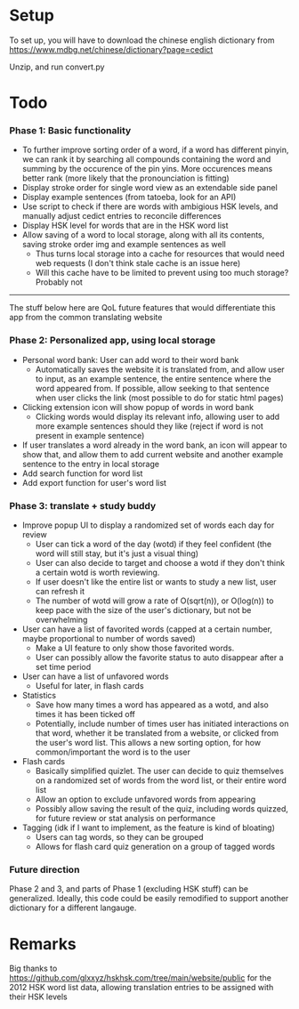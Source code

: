 # Setup
To set up, you will have to download the chinese english dictionary from https://www.mdbg.net/chinese/dictionary?page=cedict

Unzip, and run convert.py

# Todo
### Phase 1: Basic functionality
- To further improve sorting order of a word, if a word has different pinyin, we can rank it by searching all compounds containing the word and summing by the occurence of the pin yins. More occurences means better rank (more likely that the pronounciation is fitting)
- Display stroke order for single word view as an extendable side panel
- Display example sentences (from tatoeba, look for an API)
- Use script to check if there are words with ambigious HSK levels, and manually adjust cedict entries to reconcile differences
- Display HSK level for words that are in the HSK word list
- Allow saving of a word to local storage, along with all its contents, saving stroke order img and example sentences as well
    - Thus turns local storage into a cache for resources that would need web requests (I don't think stale cache is an issue here)
    - Will this cache have to be limited to prevent using too much storage? Probably not
___
The stuff below here are QoL future features that would differentiate this app from the common translating website
### Phase 2: Personalized app, using local storage
- Personal word bank: User can add word to their word bank
    - Automatically saves the website it is translated from, and allow user to input, as an example sentence, the entire sentence where the word appeared from. If possible, allow seeking to that sentence when user clicks the link (most possible to do for static html pages)
- Clicking extension icon will show popup of words in word bank
    - Clicking words would display its relevant info, allowing user to add more example sentences should they like (reject if word is not present in example sentence)
- If user translates a word already in the word bank, an icon will appear to show that, and allow them to add current website and another example sentence to the entry in local storage
- Add search function for word list
- Add export function for user's word list

### Phase 3: translate + study buddy
- Improve popup UI to display a randomized set of words each day for review
    - User can tick a word of the day (wotd) if they feel confident (the word will still stay, but it's just a visual thing)
    - User can also decide to target and choose a wotd if they don't think a certain wotd is worth reviewing. 
    -  If user doesn't like the entire list or wants to study a new list, user can refresh it
    - The number of wotd will grow a rate of O(sqrt(n)), or O(log(n)) to keep pace with the size of the user's dictionary, but not be overwhelming
- User can have a list of favorited words (capped at a certain number, maybe proportional to number of words saved)
    - Make a UI feature to only show those favorited words.
    - User can possibly allow the favorite status to auto disappear after a set time period
- User can have a list of unfavored words
    - Useful for later, in flash cards 
- Statistics
    - Save how many times a word has appeared as a wotd, and also times it has been ticked off
    - Potentially, include number of times user has initiated interactions on that word, whether it be translated from a website, or clicked from the user's word list. This allows a new sorting option, for how common/important the word is to the user
- Flash cards
    - Basically simplified quizlet. The user can decide to quiz themselves on a randomized set of words from the word list, or their entire word list
    - Allow an option to exclude unfavored words from appearing
    - Possibly allow saving the result of the quiz, including words quizzed, for future review or stat analysis on performance
- Tagging (idk if I want to implement, as the feature is kind of bloating)
    - Users can tag words, so they can be grouped
    - Allows for flash card quiz generation on a group of tagged words

### Future direction
Phase 2 and 3, and parts of Phase 1 (excluding HSK stuff) can be generalized. Ideally, this code could be easily remodified to support another dictionary for a different langauge.

# Remarks
Big thanks to https://github.com/glxxyz/hskhsk.com/tree/main/website/public for the 2012 HSK word list data, allowing translation entries to be assigned with their HSK levels
